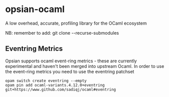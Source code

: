 # opsian-ocaml
A low overhead, accurate, profiling library for the OCaml ecosystem


NB: remember to add:
git clone --recurse-submodules

## Eventring Metrics

Opsian supports ocaml event-ring metrics - these are currently experimental and haven't been merged into upstream Ocaml.
In order to use the event-ring metrics you need to use the eventring patchset

```
opam switch create eventring --empty
opam pin add ocaml-variants.4.12.0+eventring git+https://www.github.com/sadiqj/ocaml#eventring
```

